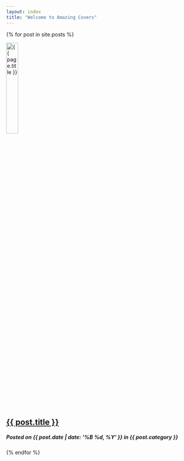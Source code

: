 ```yaml
---
layout: index
title: "Welcome to Amazing Covers"
---
```


{% for post in site.posts %}
<div class="post">
	<img src="{{ post.image | relative_url }}" alt="{{ page.title }}" width="25%" />
	<h2><a href="{{ post.url | relative_url }}">{{ post.title }}</a></h2>
	<h5>Posted on {{ post.date | date: '%B %d, %Y' }} in {{ post.category }}</h5>
</div><!-- end /.post -->		
{% endfor %}
